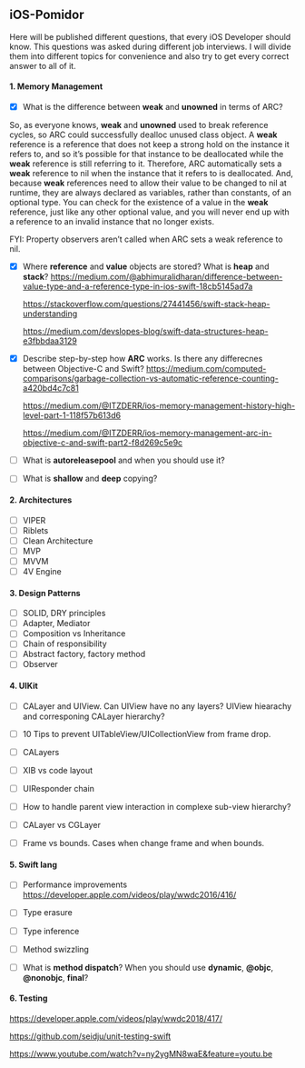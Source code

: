 ## iOS-Pomidor
Here will be published different questions, that every iOS Developer should know. This questions was asked during different job interviews. I will divide them into different topics for convenience and also try to get every correct answer to all of it.

#### 1. Memory Management
 - [x] What is the difference between **weak** and **unowned** in terms of ARC?

So, as everyone knows, **weak** and **unowned** used to break reference cycles, so ARC could successfully dealloc unused class object. A **weak** reference is a reference that does not keep a strong hold on the instance it refers to, and so it’s possible for that instance to be deallocated while the **weak** reference is still referring to it. Therefore, ARC automatically sets a **weak** reference to nil when the instance that it refers to is deallocated. And, because **weak** references need to allow their value to be changed to nil at runtime, they are always declared as variables, rather than constants, of an optional type. You can check for the existence of a value in the **weak** reference, just like any other optional value, and you will never end up with a reference to an invalid instance that no longer exists.

FYI: Property observers aren’t called when ARC sets a weak reference to nil.
 
 - [x] Where **reference** and **value** objects are stored? What is **heap** and **stack**?
   https://medium.com/@abhimuralidharan/difference-between-value-type-and-a-reference-type-in-ios-swift-18cb5145ad7a
   
   https://stackoverflow.com/questions/27441456/swift-stack-heap-understanding
   
   https://medium.com/devslopes-blog/swift-data-structures-heap-e3fbbdaa3129
   
 - [x] Describe step-by-step how **ARC** works. Is there any differecnes between Objective-C and Swift?
   https://medium.com/computed-comparisons/garbage-collection-vs-automatic-reference-counting-a420bd4c7c81
   
   https://medium.com/@ITZDERR/ios-memory-management-history-high-level-part-1-118f57b613d6
   
   https://medium.com/@ITZDERR/ios-memory-management-arc-in-objective-c-and-swift-part2-f8d269c5e9c

 - [ ] What is **autoreleasepool** and when you should use it?
 - [ ] What is **shallow** and **deep** copying?

#### 2. Architectures
 - [ ] VIPER
 - [ ] Riblets
 - [ ] Clean Architecture
 - [ ] MVP
 - [ ] MVVM
 - [ ] 4V Engine

#### 3. Design Patterns
 - [ ] SOLID, DRY principles
 - [ ] Adapter, Mediator
 - [ ] Composition vs Inheritance
 - [ ] Chain of responsibility
 - [ ] Abstract factory, factory method
 - [ ] Observer
 
#### 4. UIKit
 - [ ] CALayer and UIView. Can UIView have no any layers? UIView hiearachy and corresponing CALayer hierarchy?
 - [ ] 10 Tips to prevent UITableView/UICollectionView from frame drop.
 - [ ] CALayers
 - [ ] XIB vs code layout
 - [ ] UIResponder chain
 - [ ] How to handle parent view interaction in complexe sub-view hierarchy?
 - [ ] CALayer vs CGLayer
 - [ ] Frame vs bounds. Cases when change frame and when bounds.
 
 
#### 5. Swift lang
 - [ ] Performance improvements
   https://developer.apple.com/videos/play/wwdc2016/416/
   
 - [ ] Type erasure
 - [ ] Type inference
 - [ ] Method swizzling
 - [ ] What is **method dispatch**? When you should use **dynamic**, **@objc**, **@nonobjc**, **final**?
 
 #### 6. Testing
  https://developer.apple.com/videos/play/wwdc2018/417/
  
  https://github.com/seidju/unit-testing-swift
  
  https://www.youtube.com/watch?v=ny2ygMN8waE&feature=youtu.be

